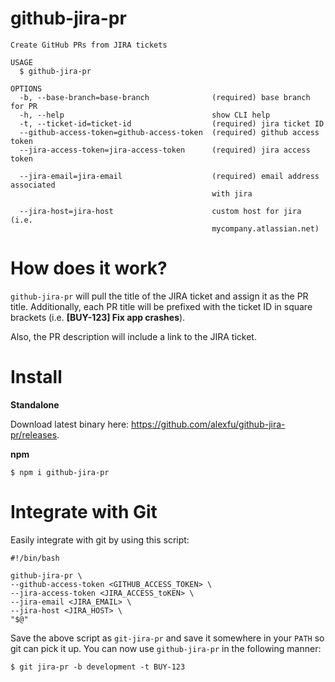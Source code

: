 github-jira-pr
========
```
Create GitHub PRs from JIRA tickets

USAGE
  $ github-jira-pr

OPTIONS
  -b, --base-branch=base-branch              (required) base branch for PR
  -h, --help                                 show CLI help
  -t, --ticket-id=ticket-id                  (required) jira ticket ID
  --github-access-token=github-access-token  (required) github access token
  --jira-access-token=jira-access-token      (required) jira access token

  --jira-email=jira-email                    (required) email address associated
                                             with jira

  --jira-host=jira-host                      custom host for jira (i.e.
                                             mycompany.atlassian.net)

```

# How does it work?

`github-jira-pr` will pull the title of the JIRA ticket and assign it as the PR title. Additionally, each PR title will be prefixed with the ticket ID in square brackets (i.e. **[BUY-123] Fix app crashes**).

Also, the PR description will include a link to the JIRA ticket.

# Install

**Standalone**

Download latest binary here: https://github.com/alexfu/github-jira-pr/releases.

**npm**
```
$ npm i github-jira-pr
```

# Integrate with Git
Easily integrate with git by using this script:

```
#!/bin/bash

github-jira-pr \
--github-access-token <GITHUB_ACCESS_TOKEN> \
--jira-access-token <JIRA_ACCESS_toKEN> \
--jira-email <JIRA_EMAIL> \
--jira-host <JIRA_HOST> \
"$@"
```

Save the above script as `git-jira-pr` and save it somewhere in your `PATH` so git can pick it up. You can now use `github-jira-pr` in the following manner:

```
$ git jira-pr -b development -t BUY-123
```
